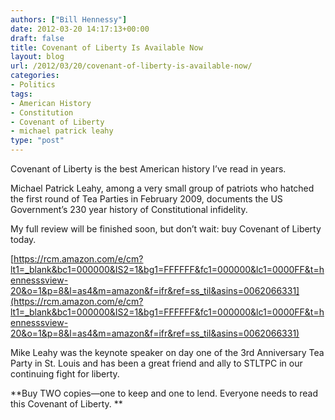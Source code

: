 ```yaml
---
authors: ["Bill Hennessy"]
date: 2012-03-20 14:17:13+00:00
draft: false
title: Covenant of Liberty Is Available Now
layout: blog
url: /2012/03/20/covenant-of-liberty-is-available-now/
categories:
- Politics
tags:
- American History
- Constitution
- Covenant of Liberty
- michael patrick leahy
type: "post"
---
```


Covenant of Liberty is the best American history I’ve read in years. 

 

Michael Patrick Leahy, among a very small group of patriots who hatched the first round of Tea Parties in February 2009, documents the US Government’s 230 year history of Constitutional infidelity. 

 

My full review will be finished soon, but don’t wait: buy Covenant of Liberty today. 

[https://rcm.amazon.com/e/cm?lt1=_blank&bc1=000000&IS2=1&bg1=FFFFFF&fc1=000000&lc1=0000FF&t=hennesssview-20&o=1&p=8&l=as4&m=amazon&f=ifr&ref=ss_til&asins=0062066331](https://rcm.amazon.com/e/cm?lt1=_blank&bc1=000000&IS2=1&bg1=FFFFFF&fc1=000000&lc1=0000FF&t=hennesssview-20&o=1&p=8&l=as4&m=amazon&f=ifr&ref=ss_til&asins=0062066331)  

Mike Leahy was the keynote speaker on day one of the 3rd Anniversary Tea Party in St. Louis and has been a great friend and ally to STLTPC in our continuing fight for liberty. 

 

**Buy TWO copies—one to keep and one to lend. Everyone needs to read this Covenant of Liberty. **
